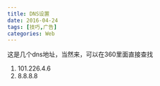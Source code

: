```yaml
---
title: DNS设置
date: 2016-04-24
tags: [技巧,广告]
categories: Web
---
```


这是几个dns地址，当然来，可以在360里面直接查找
1. 101.226.4.6
2. 8.8.8.8